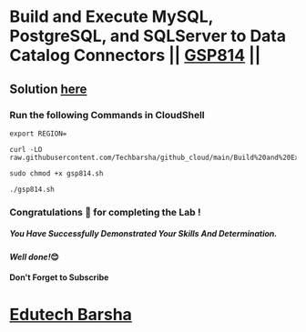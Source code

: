 # Build and Execute MySQL, PostgreSQL, and SQLServer to Data Catalog Connectors || [GSP814](https://www.cloudskillsboost.google/focuses/11999?parent=catalog) ||

## Solution [here](https://youtu.be/ggwLu0Z34LY)

### Run the following Commands in CloudShell

```
export REGION=
```
```
curl -LO raw.githubusercontent.com/Techbarsha/github_cloud/main/Build%20and%20Execute%20MySQL%20PostgreSQL%20and%20SQLServer%20to%20Data%20Catalog%20Connectors/gsp814.sh

sudo chmod +x gsp814.sh

./gsp814.sh
```

### Congratulations 🎉 for completing the Lab !

##### *You Have Successfully Demonstrated Your Skills And Determination.*

#### *Well done!*😊

#### Don't Forget to Subscribe
# [Edutech Barsha](https://www.youtube.com/@edutechbarsha)
